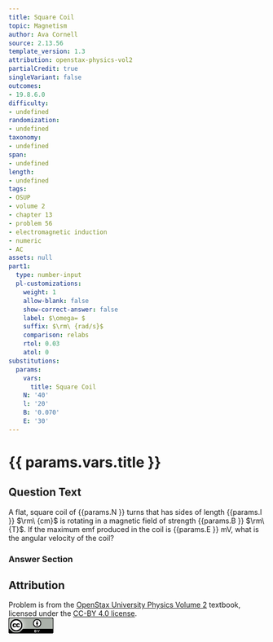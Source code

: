 ```yaml
---
title: Square Coil
topic: Magnetism
author: Ava Cornell
source: 2.13.56
template_version: 1.3
attribution: openstax-physics-vol2
partialCredit: true
singleVariant: false
outcomes:
- 19.8.6.0
difficulty:
- undefined
randomization:
- undefined
taxonomy:
- undefined
span:
- undefined
length:
- undefined
tags:
- OSUP
- volume 2
- chapter 13
- problem 56
- electromagnetic induction
- numeric
- AC
assets: null
part1:
  type: number-input
  pl-customizations:
    weight: 1
    allow-blank: false
    show-correct-answer: false
    label: $\omega= $
    suffix: $\rm\ {rad/s}$
    comparison: relabs
    rtol: 0.03
    atol: 0
substitutions:
  params:
    vars:
      title: Square Coil
    N: '40'
    l: '20'
    B: '0.070'
    E: '30'
---
```

# {{ params.vars.title }}

## Question Text

A flat, square coil of {{params.N }} turns that has sides of length {{params.l }} $\rm\ {cm}$ is rotating in a magnetic field of strength {{params.B }} $\rm\ {T}$. If the maximum emf produced in the coil is {{params.E }} $\textrm{ mV}$, what is the angular velocity of the coil?

### Answer Section

## Attribution

Problem is from the [OpenStax University Physics Volume 2](https://openstax.org/details/books/university-physics-volume-2) textbook, licensed under the [CC-BY 4.0 license](https://creativecommons.org/licenses/by/4.0/).<br>![Image representing the Creative Commons 4.0 BY license.](https://raw.githubusercontent.com/firasm/bits/master/by.png)